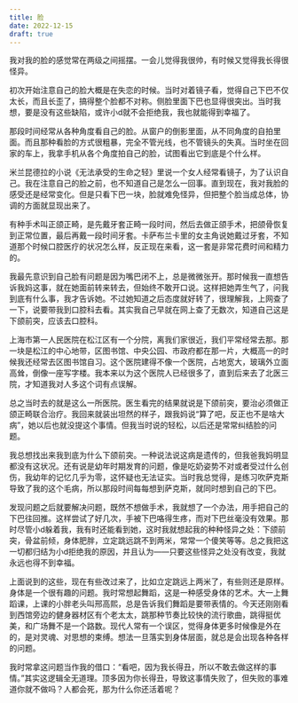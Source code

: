 ```yaml
---
title: 脸
date: 2022-12-15
draft: true
---
```


我对我的脸的感觉常在两级之间摇摆。一会儿觉得我很帅，有时候又觉得我长得很怪异。

初次开始注意自己的脸大概是在失恋的时候。当时对着镜子看，觉得自己下巴不仅太长，而且长歪了，搞得整个脸都不对称。侧脸里面下巴也显得很突出。当时我想，要是没有这些缺陷，或许小d就不会拒绝我，我也就能得到幸福了。

那段时间经常从各种角度看自己的脸。从窗户的倒影里面，从不同角度的自拍里面。而且那种看脸的方式很粗暴，完全不管光线，也不管镜头的失真。当时坐在回家的车上，我拿手机从各个角度拍自己的脸，试图看出它到底是个什么样。

米兰昆德拉的小说《无法承受的生命之轻》里说一个女人经常看镜子，为了认识自己。我在注意自己的脸之前，也不知道自己是怎么一回事。直到现在，我对我脸的感受还是经常变化。但是只看下巴一块，脸就难免怪异，但把整个脸当成总体，协调的方面就显现出来了。

有种手术叫正颌正畸，是先戴牙套正畸一段时间，然后去做正颌手术，把颌骨恢复到正常位置，最后再戴一段时间牙套。卡萨布兰卡里的女主角说她戴过牙套，不知道那个时候口腔医疗的状况怎么样，反正现在来看，这一套是非常花费时间和精力的。

我最先意识到自己脸有问题是因为嘴巴闭不上，总是微微张开。那时候我一直想告诉我妈这事，就在她面前转来转去，但始终不敢开口说。这样把她弄生气了，问我到底有什么事，我才告诉她。不过她知道之后态度就好转了，很理解我，上网查了一下，说要带我到口腔科去看。其实我自己早就在网上查了无数次，知道自己这是下颌前突，应该去口腔科。

上海市第一人民医院在松江区有一个分院，离我们家很近，我们平常经常去那。那一块是松江的中心地带，区图书馆、中央公园、市政府都在那一片，大概高一的时候我还经常去区图书馆自习。这个医院建得不像一个医院，占地宽大，玻璃外立面高耸，倒像一座写字楼。我本来以为这个医院人已经很多了，直到后来去了北医三院，才知道我对人多这个词有点误解。

总之当时去的就是这么一所医院。医生看完的结果就说是下颌前突，要治必须做正颌正畸联合治疗。我回来就装出坦然的样子，跟我妈说“算了吧，反正也不是啥大病”，她以后也就没提这个事情。但我当时说的轻松，以后还是常常纠结脸的问题。

我总想找出来我到底为什么下颌前突。一种说法说这病是遗传的，但我爸我妈明显都没有这状况。还有说是幼年时期发育的问题，像是吃奶姿势不对或者受过什么创伤，我幼年的记忆几乎为零，这怀疑也无法证实。当时我总觉得，是练习吹萨克斯导致了我的这个毛病，所以那段时间每每想到萨克斯，就同时想到自己的下巴。

发现问题之后就要解决问题，既然不想做手术，我就想了一个办法，用手把自己的下巴往回推。这样尝试了好几次，手被下巴咯得生疼，而对下巴丝毫没有效果。那时尽管小d躲着我，我有时还能看到她，这时我就想起我的种种怪异之处：下颌前突，骨盆前倾，身体肥胖，立定跳远跳不到两米，常常一个傻笑等等。总之我把这一切都归结为小d拒绝我的原因，并且认为——只要这些怪异之处没有改变，我就永远也得不到幸福。

上面说到的这些，现在有些改过来了，比如立定跳远上两米了，有些则还是原样。身体是一个很有趣的问题。我时常想起舞蹈，这是一种感受身体的艺术。大一上舞蹈课，上课的小胖老头叫邢高熙，总是告诉我们舞蹈是要带表情的。今天还刚刚看到西馆旁边的健身器材区有个老太太，跳那种节奏比较快的流行歌曲，跳得挺优美，和广场舞不是一个路数。现代人常有一个误区，觉得身体更多时候像是外在的，是对灵魂、对思想的束缚。想法一旦落实到身体层面，就总是会出现各种各样的问题。

我时常拿这问题当作我的借口：“看吧，因为我长得丑，所以不敢去做这样的事情。”其实这逻辑全无道理。顶多因为你长得丑，导致这事情失败了，但失败的事难道你就不做吗？人都会死，那为什么你还活着呢？